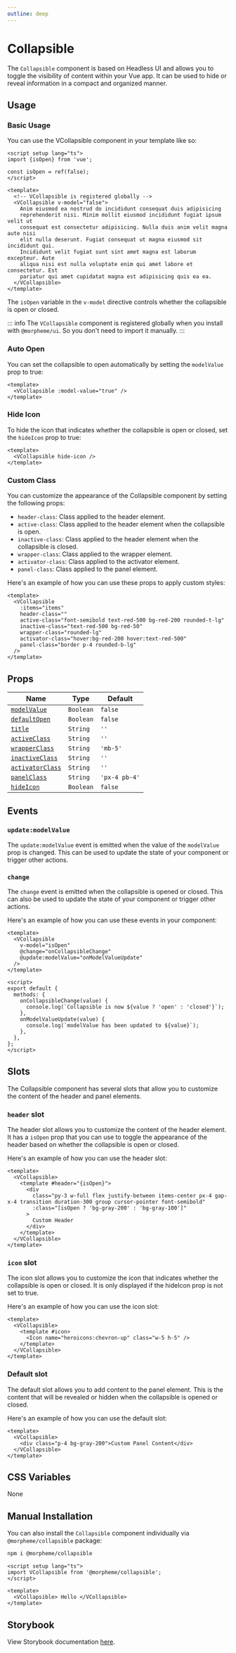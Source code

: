 ```yaml
---
outline: deep
---
```


# Collapsible

The `Collapsible` component is based on Headless UI and allows you to toggle the visibility of content within your Vue app. It can be used to hide or reveal information in a compact and organized manner.

## Usage

### Basic Usage

You can use the VCollapsible component in your template like so:

<LivePreview src="components-collapsible--default">

```vue
<script setup lang="ts">
import {isOpen} from 'vue';

const isOpen = ref(false);
</script>

<template>
  <!-- VCollapsible is registered globally -->
  <VCollapsible v-model="false">
    Anim eiusmod ea nostrud do incididunt consequat duis adipisicing
    reprehenderit nisi. Minim mollit eiusmod incididunt fugiat ipsum velit ut
    consequat est consectetur adipisicing. Nulla duis anim velit magna aute nisi
    elit nulla deserunt. Fugiat consequat ut magna eiusmod sit incididunt qui.
    Incididunt velit fugiat sunt sint amet magna est laborum excepteur. Aute
    aliqua nisi est nulla voluptate enim qui amet labore et consectetur. Est
    pariatur qui amet cupidatat magna est adipisicing quis ea ea.
  </VCollapsible>
</template>
```

</LivePreview>

The `isOpen` variable in the `v-model` directive controls whether the collapsible is open or closed.

::: info
The `VCollapsible` component is registered globally when you install with `@morpheme/ui`. So you don't need to import it manually.
:::

### Auto Open

You can set the collapsible to open automatically by setting the `modelValue` prop to true:

<LivePreview src="components-collapsible--auto-open" >

```vue
<template>
  <VCollapsible :model-value="true" />
</template>
```

</LivePreview>

### Hide Icon

To hide the icon that indicates whether the collapsible is open or closed, set the `hideIcon` prop to true:

<LivePreview src="components-collapsible--auto-open">

```vue
<template>
  <VCollapsible hide-icon />
</template>
```

</LivePreview>

### Custom Class

You can customize the appearance of the Collapsible component by setting the following props:

- `header-class`: Class applied to the header element.
- `active-class`: Class applied to the header element when the collapsible is open.
- `inactive-class`: Class applied to the header element when the collapsible is closed.
- `wrapper-class`: Class applied to the wrapper element.
- `activator-class`: Class applied to the activator element.
- `panel-class`: Class applied to the panel element.

Here's an example of how you can use these props to apply custom styles:

<LivePreview src="components-collapsible--custom-classes" >

```vue
<template>
  <VCollapsible
    :items="items"
    header-class=""
    active-class="font-semibold text-red-500 bg-red-200 rounded-t-lg"
    inactive-class="text-red-500 bg-red-50"
    wrapper-class="rounded-lg"
    activator-class="hover:bg-red-200 hover:text-red-500"
    panel-class="border p-4 rounded-b-lg"
  />
</template>
```

</LivePreview>

## Props

| Name                                | Type      | Default       |
| ----------------------------------- | --------- | ------------- |
| [`modelValue`](#modelValue)         | `Boolean` | `false`       |
| [`defaultOpen`](#defaultOpen)       | `Boolean` | `false`       |
| [`title`](#title)                   | `String`  | `''`          |
| [`activeClass`](#activeClass)       | `String`  | `''`          |
| [`wrapperClass`](#wrapperClass)     | `String`  | `'mb-5'`      |
| [`inactiveClass`](#inactiveClass)   | `String`  | `''`          |
| [`activatorClass`](#activatorClass) | `String`  | `''`          |
| [`panelClass`](#panelClass)         | `String`  | `'px-4 pb-4'` |
| [`hideIcon`](#hideIcon)             | `Boolean` | `false`       |

## Events

### `update:modelValue`

The `update:modelValue` event is emitted when the value of the `modelValue` prop is changed. This can be used to update the state of your component or trigger other actions.

### `change`

The `change` event is emitted when the collapsible is opened or closed. This can also be used to update the state of your component or trigger other actions.

Here's an example of how you can use these events in your component:

```vue
<template>
  <VCollapsible
    v-model="isOpen"
    @change="onCollapsibleChange"
    @update:modelValue="onModelValueUpdate"
  />
</template>

<script>
export default {
  methods: {
    onCollapsibleChange(value) {
      console.log(`Collapsible is now ${value ? 'open' : 'closed'}`);
    },
    onModelValueUpdate(value) {
      console.log(`modelValue has been updated to ${value}`);
    },
  },
};
</script>
```

## Slots

The Collapsible component has several slots that allow you to customize the content of the header and panel elements.

### `header` slot

The header slot allows you to customize the content of the header element. It has a `isOpen` prop that you can use to toggle the appearance of the header based on whether the collapsible is open or closed.

Here's an example of how you can use the header slot:

```vue
<template>
  <VCollapsible>
    <template #header="{isOpen}">
      <div
        class="py-3 w-full flex justify-between items-center px-4 gap-x-4 transition duration-300 group cursor-pointer font-semibold"
        :class="[isOpen ? 'bg-gray-200' : 'bg-gray-100']"
      >
        Custom Header
      </div>
    </template>
  </VCollapsible>
</template>
```

### `icon` slot

The icon slot allows you to customize the icon that indicates whether the collapsible is open or closed. It is only displayed if the hideIcon prop is not set to true.

Here's an example of how you can use the icon slot:

```vue
<template>
  <VCollapsible>
    <template #icon>
      <Icon name="heroicons:chevron-up" class="w-5 h-5" />
    </template>
  </VCollapsible>
</template>
```

### Default slot

The default slot allows you to add content to the panel element. This is the content that will be revealed or hidden when the collapsible is opened or closed.

Here's an example of how you can use the default slot:

```vue
<template>
  <VCollapsible>
    <div class="p-4 bg-gray-200">Custom Panel Content</div>
  </VCollapsible>
</template>
```

## CSS Variables

None

## Manual Installation

You can also install the `Collapsible` component individually via `@morpheme/collapsible` package:

```bash
npm i @morpheme/collapsible
```

```vue
<script setup lang="ts">
import VCollapsible from '@morpheme/collapsible';
</script>

<template>
  <VCollapsible> Hello </VCollapsible>
</template>
```

## Storybook

View Storybook documentation [here](https://gits-ui.web.app/?path=/story/components-collapsible--default).
